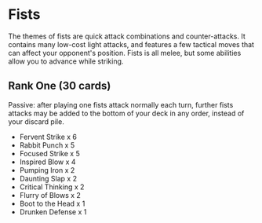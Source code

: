 # Fists

The themes of fists are quick attack combinations and counter-attacks. It contains
many low-cost light attacks, and features a few tactical moves that can affect your
opponent's position. Fists is all melee, but some abilities allow you to advance while
striking.

## Rank One (30 cards)

Passive: after playing one fists attack normally each turn, further fists attacks
may be added to the bottom of your deck in any order, instead of your discard pile.

- Fervent Strike x 6
- Rabbit Punch x 5
- Focused Strike x 5
- Inspired Blow x 4
- Pumping Iron x 2
- Daunting Slap x 2
- Critical Thinking x 2
- Flurry of Blows x 2
- Boot to the Head x 1
- Drunken Defense x 1
